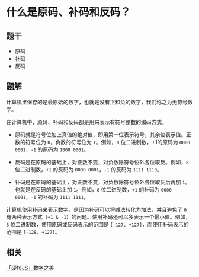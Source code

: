 # 什么是原码、补码和反码？

## 题干

- 原码
- 补码
- 反码

## 题解

计算机里保存的是最原始的数字，也就是没有正和负的数字，我们称之为无符号数字。

在计算机中，原码、补码和反码都是用来表示有符号整数的编码方式。

- 原码就是符号位加上真值的绝对值，即用第一位表示符号，其余位表示值。正数的符号位为 `0`，负数的符号位为 `1`。例如，`8` 位二进制数，+1的原码为 `0000 0001`，`-1` 的原码为 `1000 0001`。

- 反码是在原码的基础上，对正数不变，对负数除符号位外各位取反。例如，`8` 位二进制数，`+1` 的反码为 `0000 0001`，`-1` 的反码为 `1111 1110`。

- 补码是在原码的基础上，对正数不变，对负数除符号位外各位取反后再加 `1`。也就是在反码的基础上加 `1`。例如，`8` 位二进制数，`+1` 的补码为 `0000 0001`，`-1` 的补码为 `1111 1111`。

计算机使用补码来表示数字，是因为补码可以将减法转化为加法，并且避免了 `0` 有两种表示方式（`+1 & -1`）的问题。使用补码还可以多表示一个最小值。例如，`8` 位二进制数，使用原码或反码表示的范围是 `[-127, +127]`，而使用补码表示的范围是 `[-128, +127]`。

## 相关

[「硬核JS」数字之美](https://juejin.cn/post/6897949585558208525)